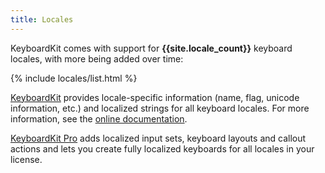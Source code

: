 ```yaml
---
title: Locales
---
```


KeyboardKit comes with support for <b>{{site.locale_count}}</b> keyboard locales, with more being added over time:

{% include locales/list.html %}

[KeyboardKit](/open-source) provides locale-specific information (name, flag, unicode information, etc.) and localized strings for all keyboard locales. For more information, see the [online documentation]({{page.docs}}).

[KeyboardKit Pro](/pro) adds localized input sets, keyboard layouts and callout actions and lets you create fully localized keyboards for all locales in your license.